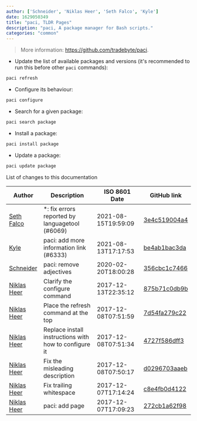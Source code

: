 ```yaml
---
author: ['Schneider', 'Niklas Heer', 'Seth Falco', 'Kyle']
date: 1629050349
title: "paci, TLDR Pages"
description: "paci, A package manager for Bash scripts."
categories: "common"
---
```

> More information: <https://github.com/tradebyte/paci>.

- Update the list of available packages and versions (it's recommended to run this before other `paci` commands):

```bash
paci refresh
```

- Configure its behaviour:

```bash
paci configure
```

- Search for a given package:

```bash
paci search package
```

- Install a package:

```bash
paci install package
```

- Update a package:

```bash
paci update package
```
List of changes to this documentation


Author | Description | ISO 8601 Date | GitHub link
------|-----|-----|-----
[Seth Falco](mailto:seth@falco.fun) | *: fix errors reported by languagetool (#6069) | 2021-08-15T19:59:09 | [3e4c519004a4](https://github.com/tldr-pages/tldr/commit/3e4c519004a471c861cdc609fd7239ee3355671c)
[Kyle](mailto:76597257+Gitleptune@users.noreply.github.com) | paci: add more information link (#6333) | 2021-08-13T17:17:53 | [be4ab1bac3da](https://github.com/tldr-pages/tldr/commit/be4ab1bac3dae453ffbb95908d9eb32d2d3b1af2)
[Schneider](mailto:lucas.schneider@sap.com) | paci: remove adjectives | 2020-02-20T18:00:28 | [356cbc1c7466](https://github.com/tldr-pages/tldr/commit/356cbc1c74666954f7a3d7e27a82208711cb1831)
[Niklas Heer](mailto:niklas.heer@gmail.com) | Clarify the configure command | 2017-12-13T22:35:12 | [875b71c0db9b](https://github.com/tldr-pages/tldr/commit/875b71c0db9bd543fb51101194d18897d5499e88)
[Niklas Heer](mailto:niklas.heer@gmail.com) | Place the refresh command at the top | 2017-12-08T07:51:59 | [7d54fa279c22](https://github.com/tldr-pages/tldr/commit/7d54fa279c225e13ec463bab106d27b4862913fb)
[Niklas Heer](mailto:niklas.heer@gmail.com) | Replace install instructions with how to configure it | 2017-12-08T07:51:34 | [4727f586dff3](https://github.com/tldr-pages/tldr/commit/4727f586dff37da2f934e8d78ef803fe02f00a8e)
[Niklas Heer](mailto:niklas.heer@gmail.com) | Fix the misleading description | 2017-12-08T07:50:17 | [d0296703aaeb](https://github.com/tldr-pages/tldr/commit/d0296703aaebd4ad3b60d2307fc241a063c0b212)
[Niklas Heer](mailto:niklas.heer@gmail.com) | Fix trailing whitespace | 2017-12-07T17:14:24 | [c8e4fb0d4122](https://github.com/tldr-pages/tldr/commit/c8e4fb0d412232805b77e99ab86cc8003639ef02)
[Niklas Heer](mailto:niklas.heer@gmail.com) | paci: add page | 2017-12-07T17:09:23 | [272cb1a62f98](https://github.com/tldr-pages/tldr/commit/272cb1a62f980d62ce4540498d07d09fe47ae5b3)

